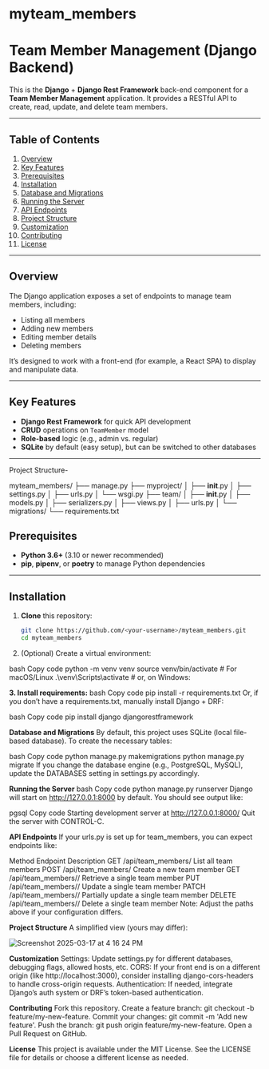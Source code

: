 # myteam_members

# Team Member Management (Django Backend)

This is the **Django** + **Django Rest Framework** back-end component for a **Team Member Management** application. It provides a RESTful API to create, read, update, and delete team members.

---

## Table of Contents
1. [Overview](#overview)
2. [Key Features](#key-features)
3. [Prerequisites](#prerequisites)
4. [Installation](#installation)
5. [Database and Migrations](#database-and-migrations)
6. [Running the Server](#running-the-server)
7. [API Endpoints](#api-endpoints)
8. [Project Structure](#project-structure)
9. [Customization](#customization)
10. [Contributing](#contributing)
11. [License](#license)

---

## Overview

The Django application exposes a set of endpoints to manage team members, including:

- Listing all members
- Adding new members
- Editing member details
- Deleting members

It’s designed to work with a front-end (for example, a React SPA) to display and manipulate data.

---

## Key Features

- **Django Rest Framework** for quick API development
- **CRUD** operations on `TeamMember` model
- **Role-based** logic (e.g., admin vs. regular)
- **SQLite** by default (easy setup), but can be switched to other databases

---
Project Structure- 


myteam_members/ 
├── manage.py 
├── myproject/ 
│   ├── **init**.py
│   ├── settings.py
│   ├── urls.py
│   └── wsgi.py
├── team/
│   ├── **init**.py
│   ├── models.py
│   ├── serializers.py
│   ├── views.py
│   ├── urls.py
│   └── migrations/
└── requirements.txt


## Prerequisites

- **Python 3.6+** (3.10 or newer recommended)
- **pip**, **pipenv**, or **poetry** to manage Python dependencies

---

## Installation

1. **Clone** this repository:
   ```bash
   git clone https://github.com/<your-username>/myteam_members.git
   cd myteam_members


2. (Optional) Create a virtual environment:

bash
Copy code
python -m venv venv
source venv/bin/activate  # For macOS/Linux
.\venv\Scripts\activate    # or, on Windows:



**3. Install requirements:**
bash
Copy code
pip install -r requirements.txt
Or, if you don’t have a requirements.txt, manually install Django + DRF:

bash
Copy code
pip install django djangorestframework




**Database and Migrations**
By default, this project uses SQLite (local file-based database). To create the necessary tables:

bash
Copy code
python manage.py makemigrations
python manage.py migrate
If you change the database engine (e.g., PostgreSQL, MySQL), update the DATABASES setting in settings.py accordingly.

**Running the Server**
bash
Copy code
python manage.py runserver
Django will start on http://127.0.0.1:8000 by default. You should see output like:

pgsql
Copy code
Starting development server at http://127.0.0.1:8000/
Quit the server with CONTROL-C.


**API Endpoints**
If your urls.py is set up for team_members, you can expect endpoints like:

Method	Endpoint	Description
GET	/api/team_members/	List all team members
POST	/api/team_members/	Create a new team member
GET	/api/team_members/<id>/	Retrieve a single team member
PUT	/api/team_members/<id>/	Update a single team member
PATCH	/api/team_members/<id>/	Partially update a single team member
DELETE	/api/team_members/<id>/	Delete a single team member
Note: Adjust the paths above if your configuration differs.

**Project Structure**
A simplified view (yours may differ):

![Screenshot 2025-03-17 at 4 16 24 PM](https://github.com/user-attachments/assets/12652ddb-12b0-4499-b3c3-0b71c2a670dc)

    
**Customization**
Settings: Update settings.py for different databases, debugging flags, allowed hosts, etc.
CORS: If your front end is on a different origin (like http://localhost:3000), consider installing django-cors-headers to handle cross-origin requests.
Authentication: If needed, integrate Django’s auth system or DRF’s token-based authentication.


**Contributing**
Fork this repository.
Create a feature branch: git checkout -b feature/my-new-feature.
Commit your changes: git commit -m 'Add new feature'.
Push the branch: git push origin feature/my-new-feature.
Open a Pull Request on GitHub.


**License**
This project is available under the MIT License. See the LICENSE file for details or choose a different license as needed.
 
